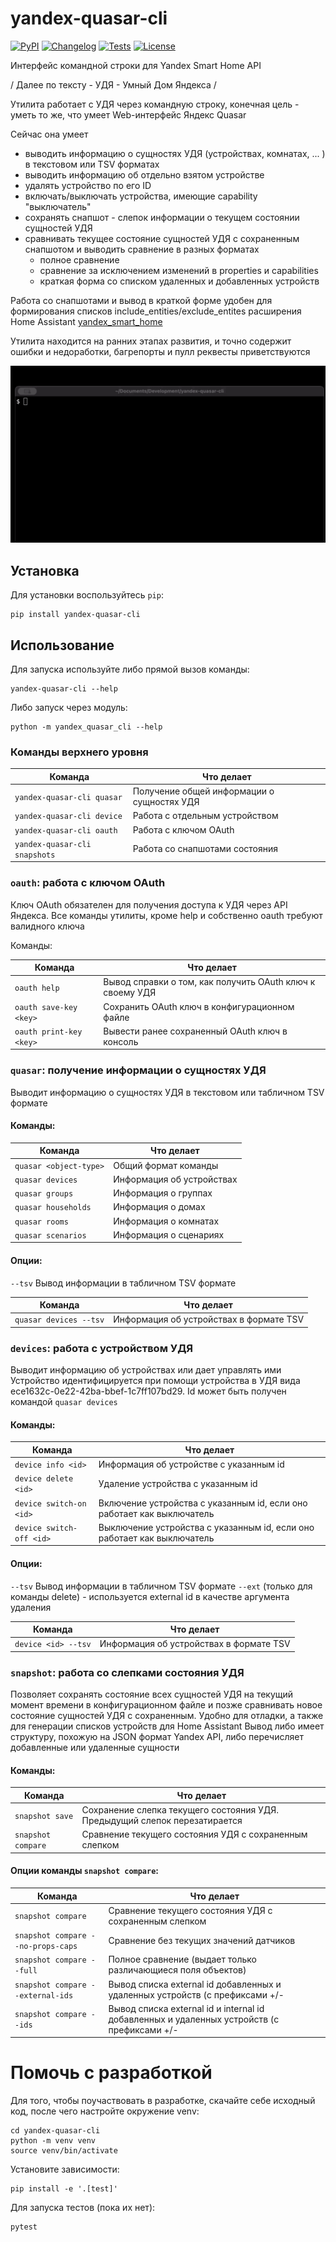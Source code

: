 # yandex-quasar-cli

[![PyPI](https://img.shields.io/pypi/v/yandex-quasar-cli.svg)](https://pypi.org/project/quasar-cli/)
[![Changelog](https://img.shields.io/github/v/release/p1ne/yandex-quasar-cli?include_prereleases&label=changelog)](https://github.com/p1ne/quasar-cli/releases)
[![Tests](https://github.com/p1ne/yandex-quasar-cli/actions/workflows/test.yml/badge.svg)](https://github.com/p1ne/quasar-cli/actions/workflows/test.yml)
[![License](https://img.shields.io/badge/license-Apache%202.0-blue.svg)](https://github.com/p1ne/quasar-cli/blob/master/LICENSE)

Интерфейс командной строки для Yandex Smart Home API

/ Далее по тексту - УДЯ - Умный Дом Яндекса /

Утилита работает с УДЯ через командную строку, конечная цель - уметь то же, что умеет Web-интерфейс Яндекс Quasar

Сейчас она умеет
 - выводить информацию о сущностях УДЯ (устройствах, комнатах, ... ) в текстовом или TSV форматах
 - выводить информацию об отдельно взятом устройстве
 - удалять устройство по его ID
 - включать/выключать устройства, имеющие capability "выключатель"
 - сохранять снапшот - слепок информации о текущем состоянии сущностей УДЯ
 - сравнивать текущее состояние сущностей УДЯ с сохраненным снапшотом и выводить сравнение в разных форматах
   - полное сравнение
   - сравнение за исключением изменений в properties и capabilities
   - краткая форма со списком удаленных и добавленных устройств

Работа со снапшотами и вывод в краткой форме удобен для формирования списков include_entities/exclude_entites расширения
Home Assistant [yandex_smart_home](https://github.com/dext0r/yandex_smart_home)

Утилита находится на ранних этапах развития, и точно содержит ошибки и недоработки, багрепорты и пулл реквесты
приветствуются

![Screeecast](quasar.gif)

## Установка

Для установки воспользуйтесь `pip`:

    pip install yandex-quasar-cli

## Использование

Для запуска используйте либо прямой вызов команды:

    yandex-quasar-cli --help

Либо запуск через модуль:

    python -m yandex_quasar_cli --help

### Команды верхнего уровня

| Команда                                       | Что делает                                  |
|-----------------------------------------------|---------------------------------------------|
| ```yandex-quasar-cli quasar```                | Получение общей информации о сущностях УДЯ  |
| ```yandex-quasar-cli device```                | Работа с отдельным устройством  |
| ```yandex-quasar-cli oauth```                 | Работа с ключом OAuth  |
| ```yandex-quasar-cli snapshots```             | Работа со снапшотами состояния  |

### ```oauth```: работа с ключом OAuth

Ключ OAuth обязателен для получения доступа к УДЯ через API Яндекса. Все команды утилиты, кроме help и собственно oauth
требуют валидного ключа

Команды:

| Команда                                       | Что делает                                                |
|-----------------------------------------------|-----------------------------------------------------------|
| ```oauth help```                              | Вывод справки о том, как получить OAuth ключ к своему УДЯ |
| ```oauth save-key <key>```  | Сохранить OAuth ключ в конфигурационном файле             |
| ```oauth print-key <key>``` | Вывести ранее сохраненный OAuth ключ в консоль            |

### ```quasar```: получение информации о сущностях УДЯ

Выводит информацию о сущностях УДЯ в текстовом или табличном TSV формате

#### Команды:

| Команда                    | Что делает                              |
|----------------------------|-----------------------------------------|
| ```quasar <object-type>``` | Общий формат команды                    |
| ```quasar devices```       | Информация об устройствах               |
| ```quasar groups```        | Информация о группах                    |
| ```quasar households```    | Информация о домах                      |
| ```quasar rooms```         | Информация о комнатах                   |
| ```quasar scenarios```     | Информация о сценариях                  |

#### Опции:

```--tsv``` Вывод информации в табличном TSV формате

| Команда                    | Что делает                              |
|----------------------------|-----------------------------------------|
| ```quasar devices --tsv``` | Информация об устройствах в формате TSV |

### ```devices```: работа с устройством УДЯ

Выводит информацию об устройствах или дает управлять ими
Устройство идентифицируется при помощи <id> устройства в УДЯ вида ece1632c-0e22-42ba-bbef-1c7ff107bd29. 
Id может быть получен командой ```quasar devices```

#### Команды:

| Команда                      | Что делает                                                                 |
|------------------------------|----------------------------------------------------------------------------|
| ```device info <id>```       | Информация об устройстве с указанным id                                    |
| ```device delete <id>```     | Удаление устройства с указанным id                                         |
| ```device switch-on <id>```  | Включение устройства с указанным id, если оно работает как выключатель     |
| ```device switch-off <id>``` | Выключение устройства с указанным id, если оно работает как выключатель    |

#### Опции:

```--tsv``` Вывод информации в табличном TSV формате
```--ext``` (только для команды delete) - используется external id в качестве аргумента удаления

| Команда                 | Что делает                              |
|-------------------------|-----------------------------------------|
| ```device <id> --tsv``` | Информация об устройствах в формате TSV |

### ```snapshot```: работа со слепками состояния УДЯ

Позволяет сохранять состояние всех сущностей УДЯ на текущий момент времени в конфигурационном файле и позже сравнивать
новое состояние сущностей УДЯ с сохраненным. Удобно для отладки, а также для генерации списков устройств для 
Home Assistant
Вывод либо имеет структуру, похожую на JSON формат Yandex API, либо перечисляет добавленные или удаленные сущности

#### Команды:

| Команда                      | Что делает                                                                 |
|------------------------------|----------------------------------------------------------------------------|
| ```snapshot save```          | Сохранение слепка текущего состояния УДЯ. Предыдущий слепок перезатирается |
| ```snapshot compare```       | Сравнение текущего состояния УДЯ с сохраненным слепком                     |

#### Опции команды ```snapshot compare```:

| Команда                      | Что делает                                                                                 |
|------------------------------|--------------------------------------------------------------------------------------------|
| ```snapshot compare```       | Сравнение текущего состояния УДЯ с сохраненным слепком                                     |
| ```snapshot compare --no-props-caps```      | Сравнение без текущих значений датчиков                                                    |
| ```snapshot compare --full```      | Полное сравнение (выдает только различающиеся поля объектов)                               |
| ```snapshot compare --external-ids```      | Вывод списка external id добавленных и удаленных устройств (с префиксами +/-               |
| ```snapshot compare --ids```       | Вывод списка external id и internal id добавленных и удаленных устройств (с префиксами +/- |

# Помочь с разработкой

Для того, чтобы поучаствовать в разработке, скачайте себе исходный код, после чего настройте окружение venv:

    cd yandex-quasar-cli
    python -m venv venv
    source venv/bin/activate

Установите зависимости:

    pip install -e '.[test]'

Для запуска тестов (пока их нет):

    pytest

